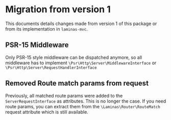 # Migration from version 1

This documents details changes made from version 1 of this package or from its implementation in `laminas-mvc`.

## PSR-15 Middleware

Only PSR-15 style middleware can be dispatched anymore, so all middleware has to implement
`\Psr\Http\Server\MiddlewareInterface` or `\Psr\Http\Server\RequestHandlerInterface` 

## Removed Route match params from request
Previously, all matched route params were added to the `ServerRequestInterface` as attributes. This is no longer the case.
If you need route params, you can extract them from the `\Laminas\Router\RouteMatch` request attribute which is still available.
